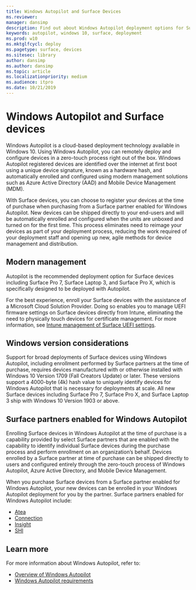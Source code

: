 ```yaml
---
title: Windows Autopilot and Surface Devices
ms.reviewer: 
manager: dansimp
description: Find out about Windows Autopilot deployment options for Surface devices.
keywords: autopilot, windows 10, surface, deployment
ms.prod: w10
ms.mktglfcycl: deploy
ms.pagetype: surface, devices
ms.sitesec: library
author: dansimp
ms.author: dansimp
ms.topic: article
ms.localizationpriority: medium
ms.audience: itpro
ms.date: 10/21/2019
---
```


# Windows Autopilot and Surface devices

Windows Autopilot is a cloud-based deployment technology available in Windows 10. Using Windows Autopilot, you can remotely deploy and configure devices in a zero-touch process right out of the box. Windows Autopilot registered devices are identified over the internet at first boot using a unique device signature, known as a hardware hash, and automatically enrolled and configured using modern management solutions such as Azure Active Directory (AAD) and Mobile Device Management (MDM). 

With Surface devices, you can choose to register your devices at the time of purchase when purchasing from a Surface partner enabled for Windows Autopilot. New devices can be shipped directly to your end-users and will be automatically enrolled and configured when the units are unboxed and turned on for the first time. This process  eliminates need to reimage your devices as part of your deployment process, reducing the work required of your deployment staff and opening up new, agile methods for device management and distribution.

## Modern management
Autopilot is the recommended deployment option for Surface devices including Surface Pro 7, Surface Laptop 3, and Surface Pro X, which is specifically designed to be deployed with Autopilot.

 For the best experience, enroll your Surface devices with the assistance of a Microsoft Cloud Solution Provider. Doing so enables you to manage UEFI firmware settings on Surface devices directly from Intune, eliminating the need to physically touch devices for certificate management. For more information, see [Intune management of Surface UEFI settings](surface-manage-dfci-guide.md).

## Windows version considerations
Support for broad deployments of Surface devices using Windows Autopilot, including enrollment performed by Surface partners at the time of purchase, requires devices manufactured with or otherwise installed with Windows 10 Version 1709 (Fall Creators Update) or later. These versions support a 4000-byte (4k) hash value to uniquely identify devices for Windows Autopilot that is necessary for deployments at scale.  All new Surface devices including Surface Pro 7, Surface Pro X, and Surface Laptop 3 ship with Windows 10 Version 1903 or above.

## Surface partners enabled for Windows Autopilot
Enrolling Surface devices in Windows Autopilot at the time of purchase is a capability provided by select Surface partners that are enabled with the capability to identify individual Surface devices during the purchase process and perform enrollment on an organization’s behalf. Devices enrolled by a Surface partner at time of purchase can be shipped directly to users and configured entirely through the zero-touch process of Windows Autopilot, Azure Active Directory, and Mobile Device Management.

When you purchase Surface devices from a Surface partner enabled for Windows Autopilot, your new devices can be enrolled in your Windows Autopilot deployment for you by the partner. Surface partners enabled for Windows Autopilot include: 

- [Atea](https://www.atea.com/)
- [Connection](https://www.connection.com/brand/microsoft/microsoft-surface) 
- [Insight](https://www.insight.com/en_US/buy/partner/microsoft/surface/windows-autopilot.html)
- [SHI](https://www.shi.com/Surface)

## Learn more
For more information about Windows Autopilot, refer to:
- [Overview of Windows Autopilot](https://docs.microsoft.com/windows/deployment/windows-autopilot/windows-10-autopilot)
- [Windows Autopilot requirements](https://docs.microsoft.com/windows/deployment/windows-autopilot/windows-autopilot-requirements)